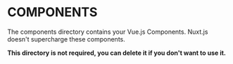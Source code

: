 # COMPONENTS

The components directory contains your Vue.js Components.
Nuxt.js doesn't supercharge these components.

**This directory is not required, you can delete it if you don't want to use it.**
